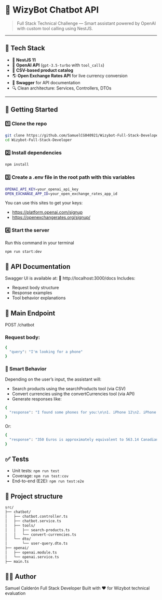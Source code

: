 # 🤖 WizyBot Chatbot API

> Full Stack Technical Challenge — Smart assistant powered by OpenAI with custom tool calling using NestJS.

---

## 🔧 Tech Stack

- 🚀 **NestJS 11**
- 🤖 **OpenAI API** (`gpt-3.5-turbo` with `tool_calls`)
- 📄 **CSV-based product catalog**
- 🌎 **Open Exchange Rates API** for live currency conversion
- 🧪 **Swagger** for API documentation
- 🔍 Clean architecture: Services, Controllers, DTOs

---

## 🚀 Getting Started

### 1️⃣ Clone the repo

```bash
git clone https://github.com/SamuelCG040921/Wizybot-Full-Stack-Developer.git
cd Wizybot-Full-Stack-Developer
```

### 2️⃣ Install dependencies
```bash
npm install
```

### 3️⃣ Create a .env file in the root path with this variables
```bash
OPENAI_API_KEY=your_openai_api_key
OPEN_EXCHANGE_APP_ID=your_open_exchange_rates_app_id
```
You can use this sites to get your keys:
- https://platform.openai.com/signup
- https://openexchangerates.org/signup/

### 4️⃣ Start the server
Run this command in your terminal
```bash
npm run start:dev
```

## 📄 API Documentation
Swagger UI is available at:
📎 http://localhost:3000/docs
Includes:

- Request body structure
- Response examples
- Tool behavior explanations

## 🧪 Main Endpoint
POST /chatbot
### Request body:
```bash
{
  "query": "I'm looking for a phone"
}
```
### 🧠 Smart Behavior
Depending on the user’s input, the assistant will:

- Search products using the searchProducts tool (via CSV)
- Convert currencies using the convertCurrencies tool (via API)
- Generate responses like:
```bash
{
  "response": "I found some phones for you:\n\n1. iPhone 12\n2. iPhone 13..."
}
```
Or:
```bash
{
  "response": "350 Euros is approximately equivalent to 563.14 Canadian Dollars."
}
```

## ✅ Tests

- Unit tests: `npm run test`
- Coverage: `npm run test:cov`
- End-to-end (E2E): `npm run test:e2e`

## 🧪 Project structure
```bash
src/
├── chatbot/
│   ├── chatbot.controller.ts
│   ├── chatbot.service.ts
│   ├── tools/
│   │   ├── search-products.ts
│   │   └── convert-currencies.ts
│   └── dto/
│       └── user-query.dto.ts
├── openai/
│   ├── openai.module.ts
│   └── openai.service.ts
├── main.ts
```

## 👨‍💻 Author
Samuel Calderón
Full Stack Developer
Built with ❤️ for Wizybot technical evaluation